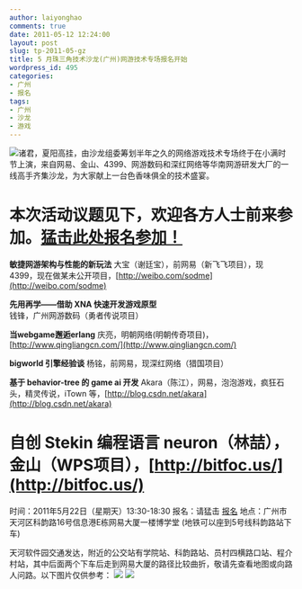```yaml
---
author: laiyonghao
comments: true
date: 2011-05-12 12:24:00
layout: post
slug: tp-2011-05-gz
title: 5 月珠三角技术沙龙(广州)网游技术专场报名开始
wordpress_id: 495
categories:
- 广州
- 报名
tags:
- 广州
- 沙龙
- 游戏
---
```


![](http://gamefocus.ca/UserFiles/Image/CCP/EvE%20Online/eve002.jpg)诸君，夏阳高挂，由沙龙组委筹划半年之久的网络游戏技术专场终于在小满时节上演，来自网易、金山、4399、网游数码和深红网络等华南网游研发大厂的一线高手齐集沙龙，为大家献上一台色香味俱全的技术盛宴。
<!-- more -->
本次活动议题见下，欢迎各方人士前来参加。[猛击此处报名参加！](http://f.jeffkit.info/techparty/register_gz_1105_game_dev/)
==============================
**敏捷网游架构与性能的新玩法**
大宝（谢廷宝），前网易（新飞飞项目），现 4399，现在做某未公开项目，[http://weibo.com/sodme](http://weibo.com/sodme)

**先用再学——借助 XNA 快速开发游戏原型**
钱锋，广州网游数码（勇者传说项目）

**当webgame邂逅erlang**
庆亮，明朝网络(明朝传奇项目)，[http://www.qingliangcn.com/](http://www.qingliangcn.com/)

**bigworld 引擎经验谈**
杨铭，前网易，现深红网络（猎国项目）

**基于 behavior-tree 的 game ai 开发**
Akara（陈江），网易，泡泡游戏，疯狂石头，精灵传说，iTown 等，[http://blog.csdn.net/akara](http://blog.csdn.net/akara)

**自创 Stekin 编程语言**
neuron（林喆），金山（WPS项目），[http://bitfoc.us/](http://bitfoc.us/)
==============================

时间：2011年5月22日（星期天）13:30-18:30
报名：请猛击 [报名](http://f.jeffkit.info/techparty/register_gz_1105_game_dev/)
地点：广州市天河区科韵路16号信息港E栋网易大厦一楼博学堂 (地铁可以座到5号线科韵路站下车)

天河软件园交通发达，附近的公交站有学院站、科韵路站、员村四横路口站、程介村站，其中后面两个下车后走到网易大厦的路径比较曲折，敬请先查看地图或向路人问路。以下图片仅供参考：
![](http://hx.okvi.com/wp-content/uploads/2008/11/netease_map.jpg)
![](http://farm4.static.flickr.com/3009/3808018192_1a198f1e22.jpg)
